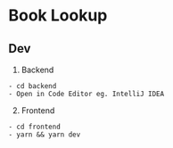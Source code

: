 # Book Lookup

## Dev

1. Backend

```
- cd backend
- Open in Code Editor eg. IntelliJ IDEA
```

2. Frontend

```
- cd frontend
- yarn && yarn dev
```
